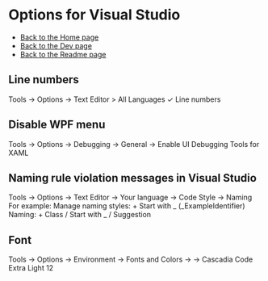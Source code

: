 # Options for Visual Studio 

- [Back to the Home page](../../README.md)
- [Back to the Dev page](../README.md)
- [Back to the Readme page](README.md)

## Line numbers
Tools → Options → Text Editor > All Languages
✓ Line numbers

## Disable WPF menu
Tools → Options → Debugging → General → Enable UI Debugging Tools for XAML

## Naming rule violation messages in Visual Studio
Tools → Options → Text Editor → Your language → Code Style → Naming
For example:
  Manage naming styles: + Start with _ (_ExampleIdentifier)
  Naming: + Class / Start with _ / Suggestion

## Font
Tools → Options → Environment → Fonts and Colors → 
→ Cascadia Code Extra Light 12
